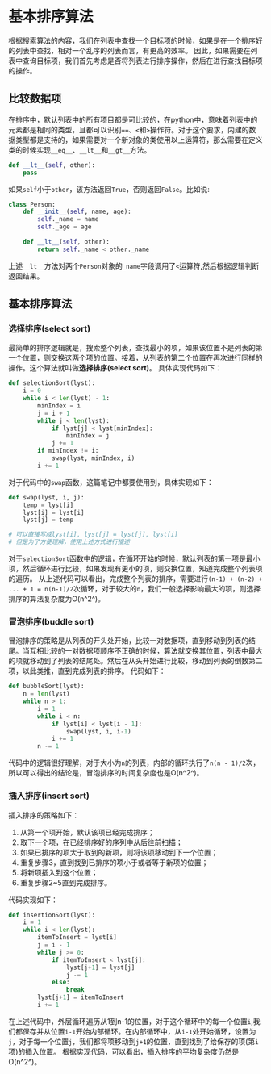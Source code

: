 # 基本排序算法
根据[搜索算法](https://gitpress.io/@lineway/%E6%90%9C%E7%B4%A2%E7%AE%97%E6%B3%95)的内容，我们在列表中查找一个目标项的时候，如果是在一个排序好的列表中查找，相对一个乱序的列表而言，有更高的效率。
因此，如果需要在列表中查询目标项，我们首先考虑是否将列表进行排序操作，然后在进行查找目标项的操作。

## 比较数据项
在排序中，默认列表中的所有项目都是可比较的，在python中，意味着列表中的元素都是相同的类型，且都可以识别`==`、`<`和`>`操作符。对于这个要求，内建的数据类型都是支持的，如果需要对一个新对象的类使用以上运算符，那么需要在定义类的时候实现`__eq__`、`__lt__`和`__gt__`方法。
```python
def __lt__(self, other):
    pass
```
如果`self`小于`other`，该方法返回`True`，否则返回`False`。比如说:
```python
class Person:
    def __init__(self, name, age):
        self._name = name
        self._age = age
    
    def __lt__(self, other):
        return self._name < other._name
```
上述`__lt__`方法对两个`Person`对象的`_name`字段调用了`<`运算符,然后根据逻辑判断返回结果。
## 基本排序算法

### 选择排序(select sort)
最简单的排序逻辑就是，搜索整个列表，查找最小的项，如果该位置不是列表的第一个位置，则交换这两个项的位置。接着，从列表的第二个位置在再次进行同样的操作。这个算法就叫做**选择排序(select sort)**。
具体实现代码如下：
```python
def selectionSort(lyst):
    i = 0
    while i < len(lyst) - 1:
        minIndex = i
        j = i + 1
        while j < len(lyst):
            if lyst[j] < lyst[minIndex]:
                minIndex = j
            j += 1
        if minIndex != i:
            swap(lyst, minIndex, i)
        i += 1
```
对于代码中的`swap`函数，这篇笔记中都要使用到，具体实现如下：
```python
def swap(lyst, i, j):
    temp = lyst[i]
    lyst[i] = lyst[i]
    lyst[j] = temp

# 可以直接写成lyst[i], lyst[j] = lyst[j], lyst[i]
# 但是为了方便理解，使用上述方式进行描述
```
对于`selectionSort`函数中的逻辑，在循环开始的时候，默认列表的第一项是最小项，然后循环进行比较，如果发现有更小的项，则交换位置，知道完成整个列表项的遍历。
从上述代码可以看出，完成整个列表的排序，需要进行`(n-1) + (n-2) + ... + 1 = n(n-1)/2`次循环，对于较大的`n`，我们一般选择影响最大的项，则选择排序的算法复杂度为O(n^2^)。

### 冒泡排序(buddle sort)
冒泡排序的策略是从列表的开头处开始，比较一对数据项，直到移动到列表的结尾。当互相比较的一对数据项顺序不正确的时候，算法就交换其位置，列表中最大的项就移动到了列表的结尾处。然后在从头开始进行比较，移动到列表的倒数第二项，以此类推，直到完成列表的排序。
代码如下：
```python
def bubbleSort(lyst):
    n = len(lyst)
    while n > 1:
        i = 1
        while i < n:
            if lyst[i] < lyst[i - 1]:
                swap(lyst, i, i-1)
            i += 1
        n -= 1
```
代码中的逻辑很好理解，对于大小为`n`的列表，内部的循环执行了`n(n - 1)/2`次，所以可以得出的结论是，冒泡排序的时间复杂度也是O(n^2^)。

### 插入排序(insert sort)
插入排序的策略如下：

1. 从第一个项开始，默认该项已经完成排序；
2. 取下一个项，在已经排序好的序列中从后往前扫描；
3. 如果已排序的项大于取到的新项，则将该项移动到下一个位置；
4. 重复步骤3，直到找到已排序的项小于或者等于新项的位置；
5. 将新项插入到这个位置；
6. 重复步骤2~5直到完成排序。

代码实现如下：
```python
def insertionSort(lyst):
    i = 1
    while i < len(lyst):
        itemToInsert = lyst[i]
        j = i - 1
        while j >= 0:
            if itemToInsert < lyst[j]:
                lyst[j+1] = lyst[j]
                j -= 1
            else:
                break
        lyst[j+1] = itemToInsert
        i += 1
```
在上述代码中，外层循环遍历从1到n-1的位置，对于这个循环中的每一个位置`i`,我们都保存并从位置`i-1`开始内部循环。在内部循环中，从`i-1`处开始循环，设置为`j`，对于每一个位置`j`，我们都将项移动到`j+1`的位置，直到找到了给保存的项(第`i`项)的插入位置。
根据实现代码，可以看出，插入排序的平均复杂度仍然是O(n^2^)。
